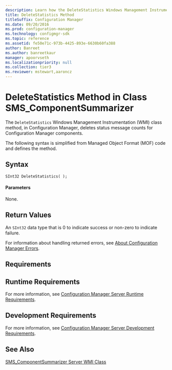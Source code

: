 ```yaml
---
description: Learn how the DeleteStatistics Windows Management Instrumentation (WMI) class method, in Configuration Manager, deletes status message counts for Configuration Manager components.
title: DeleteStatistics Method
titleSuffix: Configuration Manager
ms.date: 09/20/2016
ms.prod: configuration-manager
ms.technology: configmgr-sdk
ms.topic: reference
ms.assetid: fe50e71c-973b-4425-893e-6630b60fa388
author: Banreet
ms.author: banreetkaur
manager: apoorvseth
ms.localizationpriority: null
ms.collection: tier3
ms.reviewer: mstewart,aaroncz 
---
```

# DeleteStatistics Method in Class SMS_ComponentSummarizer
The `DeleteStatistics` Windows Management Instrumentation (WMI) class method, in Configuration Manager, deletes status message counts for Configuration Manager components.  

 The following syntax is simplified from Managed Object Format (MOF) code and defines the method.  

## Syntax  

```  
SInt32 DeleteStatistics( );  
```  

#### Parameters  
 None.  

## Return Values  
 An `SInt32` data type that is 0 to indicate success or non-zero to indicate failure.  

 For information about handling returned errors, see [About Configuration Manager Errors](../../../../../develop/core/understand/about-configuration-manager-errors.md).  

## Requirements  

## Runtime Requirements  
 For more information, see [Configuration Manager Server Runtime Requirements](../../../../../develop/core/reqs/server-runtime-requirements.md).  

## Development Requirements  
 For more information, see [Configuration Manager Server Development Requirements](../../../../../develop/core/reqs/server-development-requirements.md).  

## See Also  
 [SMS_ComponentSummarizer Server WMI Class](../../../../../develop/reference/core/servers/manage/sms_componentsummarizer-server-wmi-class.md)
